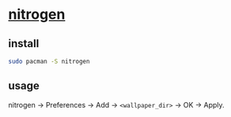# [nitrogen](https://github.com/l3ib/nitrogen/)

## install

```sh
sudo pacman -S nitrogen
```

## usage

nitrogen → Preferences → Add → `<wallpaper_dir>` → OK → Apply.
